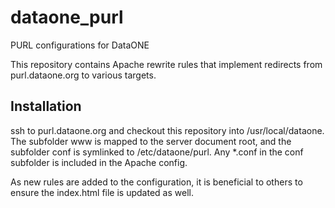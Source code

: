 # dataone_purl
PURL configurations for DataONE

This repository contains Apache rewrite rules that implement redirects from purl.dataone.org to various targets.

## Installation

ssh to purl.dataone.org and checkout this repository into /usr/local/dataone. The subfolder www is mapped to the server document root, and the subfolder conf is symlinked to /etc/dataone/purl. Any *.conf in the conf subfolder is included in the Apache config.

As new rules are added to the configuration, it is beneficial to others to ensure the index.html file is updated as well.
